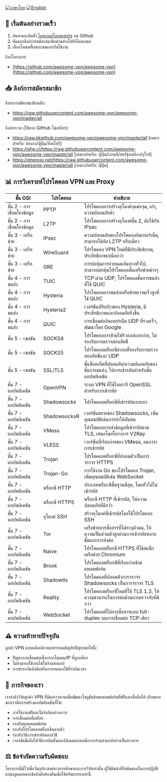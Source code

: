 [![ภาษาไทย](https://img.shields.io/badge/ภาษา-ไทย-red)](README_TH.md)
[![English](https://img.shields.io/badge/Language-English-red)](README.md)

## 🚀 เริ่มต้นอย่างรวดเร็ว

1. ค้นหาและติดตั้ง [ไคลเอนต์โอเพนซอร์ส](https://github.com/awesome-vpn/awesome-vpn/wiki/Clients) บน Github
2. คัดลอกลิงก์การสมัครสมาชิกด้านล่างไปยังไคลเอนต์
3. เลือกโหนดที่เหมาะสมและเริ่มใช้งาน

ลิงก์โครงการ:
- [https://github.com/awesome-vpn/awesome-vpn](https://github.com/awesome-vpn/awesome-vpn)

## 📥 ลิงก์การสมัครสมาชิก

ลิงก์การสมัครสมาชิกหลัก:
- https://raw.githubusercontent.com/awesome-vpn/awesome-vpn/master/all

ลิงก์กระจก (ใช้หาก GitHub ไม่เสถียร):
- https://raw.kkgithub.com/awesome-vpn/awesome-vpn/master/all [เหมาะสำหรับ: ฮ่องกง/ญี่ปุ่น/สิงคโปร์]
- https://ghp.ci/https://raw.githubusercontent.com/awesome-vpn/awesome-vpn/master/all [เหมาะสำหรับ: ญี่ปุ่น/เกาหลี/สหรัฐอเมริกา/ยุโรป]
- https://ghproxy.net/https://raw.githubusercontent.com/awesome-vpn/awesome-vpn/master/all [เหมาะสำหรับ: ญี่ปุ่น]

## 📊 การวิเคราะห์โปรโตคอล VPN และ Proxy

| ชั้น OSI | โปรโตคอล | คำอธิบาย |
|----------|-----------|-----------|
| ชั้น 2 - การเชื่อมโยงข้อมูล | PPTP | โปรโตคอลการสร้างอุโมงค์จุดต่อจุด, เก่า, ความปลอดภัยต่ำ |
| ชั้น 2 - การเชื่อมโยงข้อมูล | L2TP | โปรโตคอลการสร้างอุโมงค์ชั้น 2, มักใช้กับ IPsec |
| ชั้น 3 - เครือข่าย | IPsec | ความปลอดภัยของโปรโตคอลอินเทอร์เน็ต, สามารถใช้กับ L2TP หรือเดี่ยว |
| ชั้น 3 - เครือข่าย | WireGuard | โปรโตคอล VPN ใหม่ที่มีประสิทธิภาพ, ประสิทธิภาพเหนือกว่า |
| ชั้น 3 - เครือข่าย | GRE | การห่อหุ้มการกำหนดเส้นทางทั่วไป, สามารถห่อหุ้มโปรโตคอลชั้นเครือข่ายต่างๆ |
| ชั้น 4 - การขนส่ง | TUIC | TCP ผ่าน UDP, โปรโตคอลชั้นการขนส่งที่ใช้ QUIC |
| ชั้น 4 - การขนส่ง | Hysteria | โปรโตคอลการขนส่งเครือข่ายความเร็วสูงที่ใช้ QUIC |
| ชั้น 4 - การขนส่ง | Hysteria2 | เวอร์ชันปรับปรุงของ Hysteria, มีประสิทธิภาพและปลอดภัยยิ่งขึ้น |
| ชั้น 4 - การขนส่ง | QUIC | การเชื่อมต่ออินเทอร์เน็ต UDP ที่รวดเร็ว, พัฒนาโดย Google |
| ชั้น 5 - เซสชัน | SOCKS4 | โปรโตคอลการข้ามไฟร์วอลล์แบบง่าย, ไม่รองรับการตรวจสอบสิทธิ์ |
| ชั้น 5 - เซสชัน | SOCKS5 | โปรโตคอลพร็อกซีสากลที่รองรับการตรวจสอบสิทธิ์และ UDP |
| ชั้น 5 - เซสชัน | SSL/TLS | ชั้นซ็อกเก็ตที่ปลอดภัย/ความปลอดภัยของชั้นการขนส่ง, ให้การเข้ารหัสสำหรับชั้นแอปพลิเคชัน |
| ชั้น 7 - แอปพลิเคชัน | OpenVPN | ระบบ VPN ที่ใช้ไลบรารี OpenSSL สำหรับการเข้ารหัส |
| ชั้น 7 - แอปพลิเคชัน | Shadowsocks | โปรโตคอลพร็อกซีที่เข้ารหัสแบบเบา |
| ชั้น 7 - แอปพลิเคชัน | ShadowsocksR | เวอร์ชันขยายของ Shadowsocks, เพิ่มคุณสมบัติเช่นการทำให้สับสน |
| ชั้น 7 - แอปพลิเคชัน | VMess | โปรโตคอลการส่งข้อมูลที่เข้ารหัสตาม TLS, เสนอโดยโครงการ V2Ray |
| ชั้น 7 - แอปพลิเคชัน | VLESS | เวอร์ชันที่เรียบง่ายของ VMess, ลดภาระการเข้ารหัส |
| ชั้น 7 - แอปพลิเคชัน | Trojan | โปรโตคอลพร็อกซีที่ปลอมตัวเป็นการจราจร HTTPS |
| ชั้น 7 - แอปพลิเคชัน | Trojan-Go | การใช้งาน Go ของโปรโตคอล Trojan, เพิ่มคุณสมบัติเช่น WebSocket |
| ชั้น 7 - แอปพลิเคชัน | พร็อกซี HTTP | ประเภทพร็อกซีพื้นฐานที่สุด, โดยทั่วไปไม่เข้ารหัส |
| ชั้น 7 - แอปพลิเคชัน | พร็อกซี HTTPS | พร็อกซี HTTP ที่เข้ารหัส, ให้ความปลอดภัยที่ดีกว่า |
| ชั้น 7 - แอปพลิเคชัน | อุโมงค์ SSH | สร้างอุโมงค์ที่เข้ารหัสโดยใช้โปรโตคอล SSH |
| ชั้น 7 - แอปพลิเคชัน | Tor | เครือข่ายการสื่อสารที่ไม่ระบุตัวตน, ให้ความเป็นส่วนตัวสูงผ่านการเข้ารหัสหลายชั้นและการส่งต่อ |
| ชั้น 7 - แอปพลิเคชัน | Naive | โปรโตคอลพร็อกซี HTTPS ที่ใช้สแต็กเครือข่าย Chromium |
| ชั้น 7 - แอปพลิเคชัน | Brook | โปรโตคอลพร็อกซีที่เรียบง่ายข้ามแพลตฟอร์ม |
| ชั้น 7 - แอปพลิเคชัน | Shadowtls | โปรโตคอลที่ปลอมตัวการจราจร Shadowsocks เป็นการจราจร TLS |
| ชั้น 7 - แอปพลิเคชัน | Reality | โปรโตคอลพร็อกซีใหม่ที่ใช้ TLS 1.3, ให้ความสามารถในการต่อต้านการตรวจจับที่ดีกว่า |
| ชั้น 7 - แอปพลิเคชัน | WebSocket | โปรโตคอลที่ให้การสื่อสารแบบ full-duplex บนการเชื่อมต่อ TCP เดียว |

## ⚠️ ความท้าทายปัจจุบัน

ลูกค้า VPN แบบคลิกเดียวหลายรายเผชิญกับปัญหาต่อไปนี้:
- ปัญหาการเชื่อมต่อเนื่องจากโดเมน/IP ที่ถูกบล็อก
- ไม่สามารถใช้งานได้ในร้านค้าแอป
- การชำระเงินบังคับหรือการทดลองใช้ที่จำกัดเวลา

## 🔬 ภารกิจของเรา

เรากำลังวิจัยลูกค้า VPN ที่มีมายาวนานเพื่อพัฒนาโซลูชันข้ามแพลตฟอร์มที่ฟรีและเชื่อถือได้ เป้าหมายของเราคือการสร้างแอปพลิเคชันที่ให้:

- การใช้งานฟรีและไม่จำกัดอย่างถาวร
- การเชื่อมต่อที่เสถียร
- รองรับทุกแพลตฟอร์ม
- รองรับโปรโตคอลพร็อกซีหลายตัว
- รองรับวิธีการเข้ารหัสหลายวิธี
- เวอร์ชันมือถือให้วิธีการติดตั้งและอัปเดตนอกเหนือจากร้านค้าแอปอย่างเป็นทางการ

## ⚖️ ข้อจำกัดความรับผิดชอบ

โครงการนี้มีไว้เพื่อวัตถุประสงค์ทางการศึกษาและการวิจัยเท่านั้น ผู้ใช้มีหน้าที่รับผิดชอบในการปฏิบัติตามกฎหมายและข้อบังคับท้องถิ่นเมื่อใช้ทรัพยากรเหล่านี้
